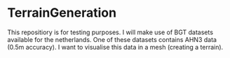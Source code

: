 # TerrainGeneration
This repositiory is for testing purposes.
I will make use of BGT datasets available for the netherlands.
One of these datasets contains AHN3 data (0.5m accuracy).
I want to visualise this data in a mesh (creating a terrain).
